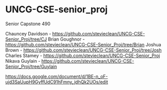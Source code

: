 # UNCG-CSE-senior_proj
Senior Capstone 490

Chauncey Davidson - https://github.com/stevieclean/UNCG-CSE-Senior_Proj/tree/CJ
Brian Goughnor - https://github.com/stevieclean/UNCG-CSE-Senior_Proj/tree/Brian
Joshua Brown - https://github.com/stevieclean/UNCG-CSE-Senior_Proj/tree/Josh
Charles Stamey - https://github.com/stevieclean/UNCG-CSE-Senior_Proj
Nikava Guylain - https://github.com/stevieclean/UNCG-CSE-Senior_Proj/tree/Guylain

https://docs.google.com/document/d/1BE-n_oF-ujd3SaUupH9GyffUdC91hFmny_jdhQk2UOs/edit
